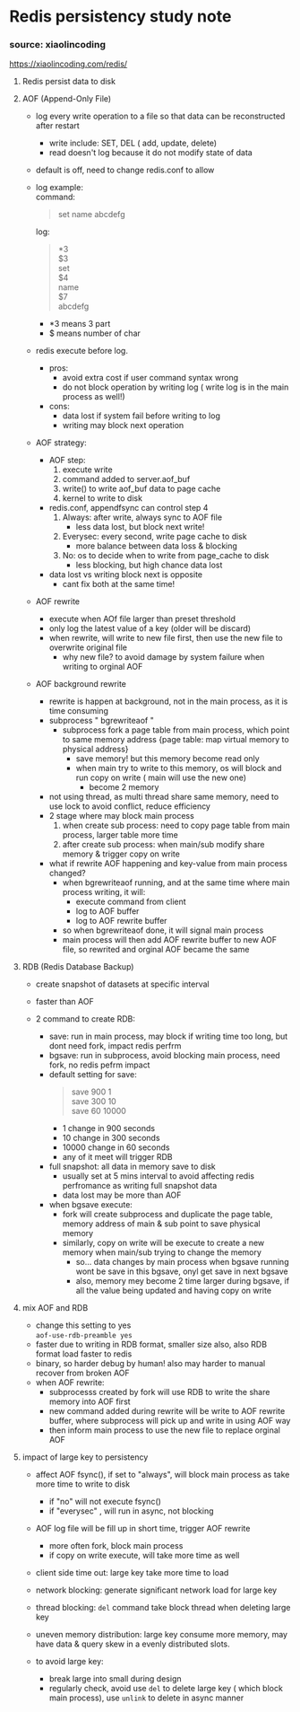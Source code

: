 # Redis persistency study note
### source: xiaolincoding
https://xiaolincoding.com/redis/

1. Redis persist data to disk

2. AOF (Append-Only File)
    - log every write operation to a file so that data can be reconstructed after restart
        - write include: SET, DEL ( add, update, delete)
        - read doesn't log because it do not modify state of data
    - default is off, need to change redis.conf to allow
    - log example:  
        command:  
        > set name abcdefg  

        log:
        >*3  
        >$3  
        >set  
        >$4  
        >name  
        >$7  
        >abcdefg  

        - *3 means 3 part
        - $ means number of char
    - redis execute before log. 
        - pros:
            - avoid extra cost if user command syntax wrong
            - do not block operation by writing log ( write log is in the main process as well!)
        - cons:
            - data lost if system fail before writing to log
            - writing may block next operation
    - AOF strategy:
        - AOF step: 
            1. execute write
            2. command added to server.aof_buf
            3. write() to write aof_buf data to page cache
            4. kernel to write to disk
        - redis.conf, appendfsync can control step 4
            1. Always: after write, always sync to AOF file
                - less data lost, but block next write!
            2. Everysec: every second, write page cache to disk
                - more balance between data loss & blocking
            3. No: os to decide when to write from page_cache to disk
                - less blocking, but high chance data lost
        - data lost vs writing block next is opposite
            - cant fix both at the same time!
    - AOF rewrite
        - execute when AOf file larger than preset threshold
        - only log the latest value of a key (older will be discard)
        - when rewrite, will write to new file first, then use the new file to overwrite original file
            - why new file? to avoid damage by system failure when writing to orginal AOF
    - AOF background rewrite
        - rewrite is happen at background, not in the main process, as it is time consuming
        - subprocess " bgrewriteaof "
            - subprocess fork a page table from main process, which point to same memory address {page table: map virtual memory to physical address}
                - save memory! but this memory become read only
                - when main try to write to this memory, os will block and run copy on write ( main will use the new one)
                    - become 2 memory
        - not using thread, as multi thread share same memory, need to use lock to avoid conflict, reduce efficiency
        - 2 stage where may block main process
            1. when create sub process: need to copy page table from main process, larger table more time
            2. after create sub process: when main/sub modify share memory & trigger copy on write
        - what if rewrite AOF happening and key-value from main process changed?
            - when bgrewriteaof running, and at the same time where main process writing, it will:
                - execute command from client
                - log to AOF buffer
                - log to AOF rewrite buffer
            - so when bgrewriteaof done, it will signal main process
            - main process will then add AOF rewrite buffer to new AOF file, so rewrited and orginal AOF became the same

    
3. RDB (Redis Database Backup)
    - create snapshot of datasets at specific interval
    - faster than AOF

    - 2 command to create RDB:
        - save: run in main process, may block if writing time too long, but dont need fork, impact redis perfrm
        - bgsave: run in subprocess, avoid blocking main process, need fork, no redis pefrm impact 
        - default setting for save:  
            > save 900 1  
            > save 300 10  
            > save 60 10000  
            - 1 change in 900 seconds
            - 10 change in 300 seconds
            - 10000 change in 60 seconds
            - any of it meet will trigger RDB
        - full snapshot: all data in memory save to disk
            - usually set at 5 mins interval to avoid affecting redis perfromance as writing full snapshot data
            - data lost may be more than AOF
        - when bgsave execute:
            - fork will create subprocess and duplicate the page table, memory address of main & sub point to save physical memory
            - similarly, copy on write will be execute to create a new memory when main/sub trying to change the memory
                - so... data changes by main process when bgsave running wont be save in this bgsave, onyl get save in next bgsave
                - also, memory mey become 2 time larger during bgsave, if all the value being updated and having copy on write

4. mix AOF and RDB
    - change this setting to yes  
        `aof-use-rdb-preamble yes`
    - faster due to writing in RDB format, smaller size also, also RDB format load faster to redis
    - binary, so harder debug by human! also may harder to manual recover from broken AOF
    - when AOF rewrite:
        - subprocesss created by fork will use RDB to write the share memory into AOF first
        - new command added during rewrite will be write to AOF rewrite buffer, where subprocess will pick up and write in using AOF way
        - then inform main process to use the new file to replace orginal AOF

5. impact of large key to persistency
    - affect AOF fsync(), if set to "always", will block main process as take more time to write to disk
        - if "no" will not execute fsync()
        - if "everysec" , will run in async, not blocking

    - AOF log file will be fill up in short time, trigger AOF rewrite
        - more often fork, block main process
        - if copy on write execute, will take more time as well

    - client side time out: large key take more time to load
    - network blocking: generate significant network load for large key
    - thread blocking: `del` command take block thread when deleting large key
    - uneven memory distribution: large key consume more memory, may have data & query skew in a evenly distributed slots.

    - to avoid large key:
        - break large into small during design
        - regularly check, avoid use `del` to delete large key ( which block main process), use `unlink` to delete in async manner
    